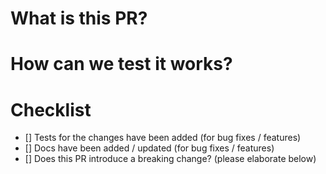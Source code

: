 # What is this PR?

# How can we test it works?

# Checklist
- [] Tests for the changes have been added (for bug fixes / features)
- [] Docs have been added / updated (for bug fixes / features)
- [] Does this PR introduce a breaking change? (please elaborate below)
